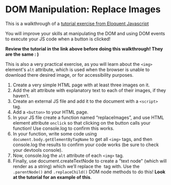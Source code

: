 # DOM Manipulation: Replace Images

This is a walkthrough of a [tutorial exercise from Eloquent Javascript](https://eloquentjavascript.net/14_dom.html#h_AlX6HES+2D)

You will improve your skills at manipulating the DOM and using DOM events to execute your JS code when a button is clicked!

**Review the tutorial in the link above before doing this walkthrough! They are the same : )**

This is also a very practical exercise, as you will learn about the `<img>` element's `alt` attribute, which is used when the browser is unable to download there desired image, or for accessibility purposes.
1. Create a very simple HTML page with at least three images on it.
2. Add the alt attribute with explanatory text to each of their images, if they haven’t.
3. Create an external JS file and add it to the document with a `<script>` tag.
5. Add a `<button>` to your HTML page.
6. In your JS file create a function named “replaceImages”, and use HTML element attribute `onclick` so that clicking on the button calls your function! Use console.log to confirm this works.
7. In your function, write some code using `document.body.getElementByTagName` to get all `<img>` tags, and then console.log the results to confirm your code works (be sure to check your devtools console).
8. Now, console.log the `alt` attribute of each `<img>` tag.
9. Finally, use document.createTextNode to create a "text node" (which will render as a string) which we’ll replace the <img> tag with. Use the `.parentNode()` and `.replaceChild()` DOM node methods to do this! **Look at the tutorial for an example of this**.